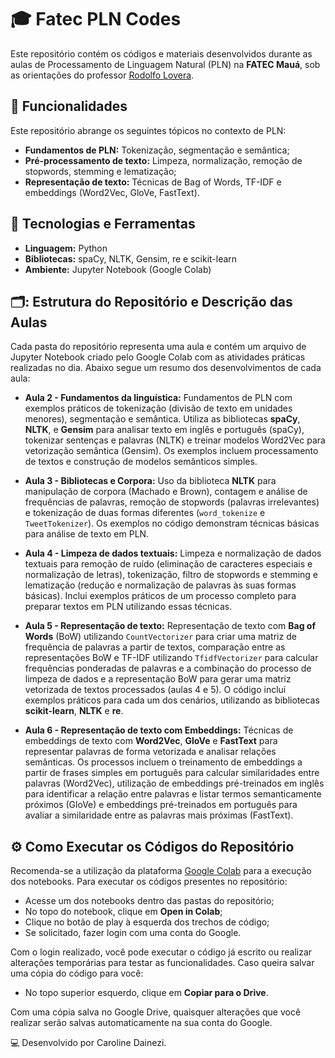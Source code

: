 # 🎓 Fatec PLN Codes

Este repositório contém os códigos e materiais desenvolvidos durante as aulas de Processamento de Linguagem Natural (PLN) na **FATEC Mauá**, sob as orientações do professor [Rodolfo Lovera](https://github.com/rodolfo-lovera).

## 📌 Funcionalidades

Este repositório abrange os seguintes tópicos no contexto de PLN:

- **Fundamentos de PLN:** Tokenização, segmentação e semântica;
- **Pré-processamento de texto:** Limpeza, normalização, remoção de stopwords, stemming e lematização;
- **Representação de texto:** Técnicas de Bag of Words, TF-IDF e embeddings (Word2Vec, GloVe, FastText).

## 🚀 Tecnologias e Ferramentas

- **Linguagem:** Python
- **Bibliotecas:** spaCy, NLTK, Gensim, re e scikit-learn
- **Ambiente:** Jupyter Notebook (Google Colab)

## 🗂️: Estrutura do Repositório e Descrição das Aulas

Cada pasta do repositório representa uma aula e contém um arquivo de Jupyter Notebook criado pelo Google Colab com as atividades práticas realizadas no dia. Abaixo segue um resumo dos desenvolvimentos de cada aula:

- **Aula 2 - Fundamentos da linguística:** Fundamentos de PLN com exemplos práticos de tokenização (divisão de texto em unidades menores), segmentação e semântica. Utiliza as bibliotecas **spaCy**, **NLTK**, e **Gensim** para analisar texto em inglês e português (spaCy), tokenizar sentenças e palavras (NLTK) e treinar modelos Word2Vec para vetorização semântica (Gensim). Os exemplos incluem processamento de textos e construção de modelos semânticos simples.

- **Aula 3 - Bibliotecas e Corpora:** Uso da biblioteca **NLTK** para manipulação de corpora (Machado e Brown), contagem e análise de frequências de palavras, remoção de stopwords (palavras irrelevantes) e tokenização de duas formas diferentes (`word_tokenize` e `TweetTokenizer`). Os exemplos no código demonstram técnicas básicas para análise de texto em PLN.

- **Aula 4 - Limpeza de dados textuais:** Limpeza e normalização de dados textuais para remoção de ruído (eliminação de caracteres especiais e normalização de letras), tokenização, filtro de stopwords e stemming e lematização (redução e normalização de palavras às suas formas básicas). Inclui exemplos práticos de um processo completo para preparar textos em PLN utilizando essas técnicas.

- **Aula 5 - Representação de texto:** Representação de texto com **Bag of Words** (BoW) utilizando `CountVectorizer` para criar uma matriz de frequência de palavras a partir de textos, comparação entre as representações BoW e TF-IDF utilizando `TfidfVectorizer` para calcular frequências ponderadas de palavras e a combinação do processo de limpeza de dados e a representação BoW para gerar uma matriz vetorizada de textos processados (aulas 4 e 5). O código inclui exemplos práticos para cada um dos cenários, utilizando as bibliotecas **scikit-learn**, **NLTK** e **re**.

- **Aula 6 - Representação de texto com Embeddings:** Técnicas de embeddings de texto com **Word2Vec**, **GloVe** e **FastText** para representar palavras de forma vetorizada e analisar relações semânticas. Os processos incluem o treinamento de embeddings a partir de frases simples em português para calcular similaridades entre palavras (Word2Vec), utilização de embeddings pré-treinados em inglês para identificar a relação entre palavras e listar termos semanticamente próximos (GloVe) e embeddings pré-treinados em português para avaliar a similaridade entre as palavras mais próximas (FastText).

## ⚙️ Como Executar os Códigos do Repositório

Recomenda-se a utilização da plataforma [Google Colab](https://colab.google/) para a execução dos notebooks. Para executar os códigos presentes no repositório:

- Acesse um dos notebooks dentro das pastas do repositório;
- No topo do notebook, clique em **Open in Colab**;
- Clique no botão de play à esquerda dos trechos de código;
- Se solicitado, fazer login com uma conta do Google.

Com o login realizado, você pode executar o código já escrito ou realizar alterações temporárias para testar as funcionalidades. Caso queira salvar uma cópia do código para você:

- No topo superior esquerdo, clique em **Copiar para o Drive**.

Com uma cópia salva no Google Drive, quaisquer alterações que você realizar serão salvas automaticamente na sua conta do Google.

💻 Desenvolvido por Caroline Dainezi.
